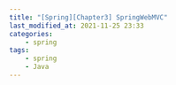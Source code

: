 ```yaml
---
title: "[Spring][Chapter3] SpringWebMVC"
last_modified_at: 2021-11-25 23:33
categories:
    - spring
tags:
    - spring
    - Java
---
```

